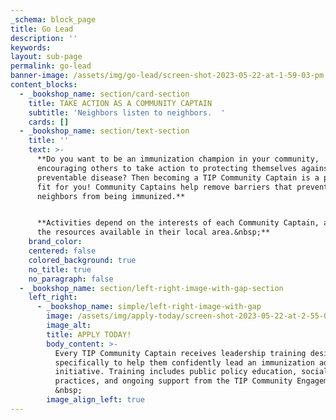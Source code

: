 ```yaml
---
_schema: block_page
title: Go Lead
description: ''
keywords:
layout: sub-page
permalink: go-lead
banner-image: /assets/img/go-lead/screen-shot-2023-05-22-at-1-59-03-pm.png
content_blocks:
  - _bookshop_name: section/card-section
    title: TAKE ACTION AS A COMMUNITY CAPTAIN
    subtitle: 'Neighbors listen to neighbors.  '
    cards: []
  - _bookshop_name: section/text-section
    title: ''
    text: >-
      **Do you want to be an immunization champion in your community,
      encouraging others to take action to protecting themselves against
      preventable disease? Then becoming a TIP Community Captain is a perfect
      fit for you! Community Captains help remove barriers that prevent
      neighbors from being immunized.**


      **Activities depend on the interests of each Community Captain, along with
      the resources available in their local area.&nbsp;**
    brand_color:
    centered: false
    colored_background: true
    no_title: true
    no_paragraph: false
  - _bookshop_name: section/left-right-image-with-gap-section
    left_right:
      - _bookshop_name: simple/left-right-image-with-gap
        image: /assets/img/apply-today/screen-shot-2023-05-22-at-2-55-00-pm.png
        image_alt:
        title: APPLY TODAY!
        body_content: >-
          Every TIP Community Captain receives leadership training designed
          specifically to help them confidently lead an immunization advocacy
          initiative. Training includes public policy education, social media
          practices, and ongoing support from the TIP Community Engagement team.
          &nbsp;
        image_align_left: true
---
```

